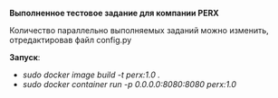 **Выполненное тестовое задание для компании PERX**

Количество параллельно выполняемых заданий можно изменить,
отредактировав файл config.py

**Запуск**:
* *sudo docker image build -t perx:1.0 .*
* *sudo docker container run -p 0.0.0.0:8080:8080 perx:1.0*
